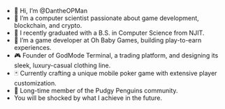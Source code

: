 * 👋 Hi, I’m @DantheOPMan
* 👀 I’m a computer scientist passionate about game development, blockchain, and crypto.
* 🌱 I recently graduated with a B.S. in Computer Science from NJIT.
* 💼 I’m a game developer at Oh Baby Games, building play-to-earn experiences.
* 🎮 Founder of GodMode Terminal, a trading platform, and designing its sleek, luxury-casual clothing line.
* 🃏 Currently crafting a unique mobile poker game with extensive player customization.
* 🐧 Long-time member of the Pudgy Penguins community.
* You will be shocked by what I achieve in the future.

<!---
DantheOPMan/DantheOPMan is a ✨ special ✨ repository because its `README.md` (this file) appears on your GitHub profile.
You can click the Preview link to take a look at your changes.
--->
